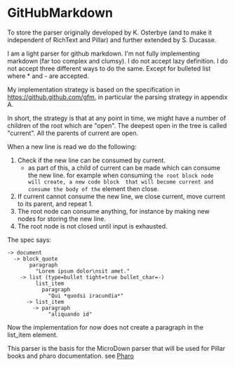# GitHubMarkdown
To store the parser originally developed by K. Osterbye (and to make it independent of RichText and Pillar) and further extended by S. Ducasse.

I am a light parser for github markdown. I'm not fully implementing markdown (far too complex and clumsy). I do not accept lazy definition. I do not accept three different ways to do the same. Except for bulleted list where * and - are accepted. 


My implementation strategy is based on the specification in https://github.github.com/gfm, in particular the parsing strategy in appendix A.

In short, the strategy is that at any point in time, we might have a number of children of the root which are "open". The deepest open in the tree is called "current". All the parents of current are open. 

When a new line is read we do the following:

1. Check if the new line can be consumed by current.
	 - as part of this, a child of current can be made which can consume the new line.
	 for example when consuming ``` the root block node will create, a new code block 
	 that will become current and consume the body of the ``` element then close. 
2. If current cannot consume the new line, we close current, move current to its parent, and repeat 1.
3. The root node can consume anything, for instance by making new nodes for storing the new line.
4. The root node is not closed until input is exhausted.


The spec says:
```
-> document
  -> block_quote
       paragraph
         "Lorem ipsum dolor\nsit amet."
    -> list (type=bullet tight=true bullet_char=-)
         list_item
           paragraph
             "Qui *quodsi iracundia*"
      -> list_item
        -> paragraph
             "aliquando id"
```
Now the implementation for now does not create a paragraph in the list_item element. 

This parser is the basis for the MicroDown parser that will be used for Pillar books and pharo documentation. see [Pharo](http://www.pharo.org)
